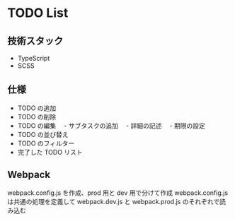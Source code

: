 # TODO List

## 技術スタック

- TypeScript
- SCSS

## 仕様

- TODO の追加
- TODO の削除
- TODO の編集
  　- サブタスクの追加
  　- 詳細の記述
  　- 期限の設定
- TODO の並び替え
- TODO のフィルター
- 完了した TODO リスト

## Webpack

webpack.config.js を作成、prod 用と dev 用で分けて作成
webpack.config.js は共通の処理を定義して
webpack.dev.js と webpack.prod.js のそれぞれで読み込む
